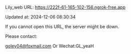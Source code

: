 Lily_web URL: https://222f-61-165-102-156.ngrok-free.app

Updated at: 2024-12-06 08:30:34

If you cannot open this URL, the server might be down.

Please contact: 

goley04@foxmail.com Or Wechat:GL_yeaH